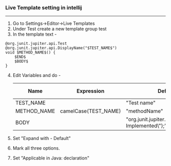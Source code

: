 ### Live Template setting in intellij
---

1. Go to Settings->Editor->Live Templates
2. Under Test create a new template group test
3. In the template text -
```
@org.junit.jupiter.api.Test
@org.junit.jupiter.api.DisplayName("$TEST_NAME$")
void $METHOD_NAME$() {
    $END$
    $BODY$
}
```
4. Edit Variables and do -
   
   | Name | Expression | Default value | Skip if defined|
   |------|------------|---------------|-----------|
   | TEST_NAME | | "Test name" | |
   | METHOD_NAME| camelCase(TEST_NAME)| "methodName"| |
   |BODY| | "org.junit.jupiter.api.Assertions.fail(\\"Not Implemented\\");"|x|
   
5. Set "Expand with - Default"
6. Mark all three options.
7. Set "Applicable in Java: declaration"
